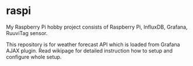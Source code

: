# raspi

My Raspberry Pi hobby project consists of 
Raspberry Pi, InfluxDB, Grafana, RuuviTag sensor.

This repository is for weather forecast API which is loaded from Grafana AJAX plugin. 
Read wikipage for detailed instruction how to setup and configure whole setup.
